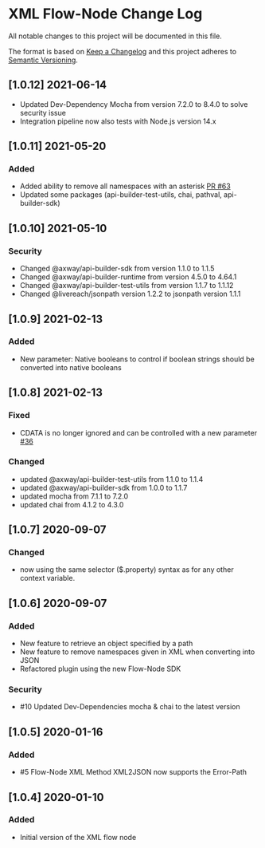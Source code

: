 # XML Flow-Node Change Log
All notable changes to this project will be documented in this file.

The format is based on [Keep a Changelog](http://keepachangelog.com/)
and this project adheres to [Semantic Versioning](http://semver.org/).

## [1.0.12] 2021-06-14
- Updated Dev-Dependency Mocha from version 7.2.0 to 8.4.0 to solve security issue
- Integration pipeline now also tests with Node.js version 14.x

## [1.0.11] 2021-05-20
### Added
- Added ability to remove all namespaces with an asterisk [PR #63](https://github.com/Axway-API-Builder-Ext/api-builder-extras/pull/63)
- Updated some packages (api-builder-test-utils, chai, pathval, api-builder-sdk)

## [1.0.10] 2021-05-10
### Security
- Changed @axway/api-builder-sdk from version 1.1.0 to 1.1.5
- Changed @axway/api-builder-runtime from version 4.5.0 to 4.64.1
- Changed @axway/api-builder-test-utils from version 1.1.7 to 1.1.12
- Changed @livereach/jsonpath version 1.2.2 to jsonpath version 1.1.1

## [1.0.9] 2021-02-13
### Added
- New parameter: Native booleans to control if boolean strings should be converted into native booleans

## [1.0.8] 2021-02-13
### Fixed
- CDATA is no longer ignored and can be controlled with a new parameter [#36](https://github.com/Axway-API-Builder-Ext/api-builder-extras/issues/36)

### Changed
- updated @axway/api-builder-test-utils from 1.1.0 to 1.1.4
- updated @axway/api-builder-sdk from 1.0.0 to 1.1.7
- updated mocha from 7.1.1 to 7.2.0
- updated chai from 4.1.2 to 4.3.0

## [1.0.7] 2020-09-07
### Changed
- now using the same selector ($.property) syntax as for any other context variable.

## [1.0.6] 2020-09-07
### Added
- New feature to retrieve an object specified by a path
- New feature to remove namespaces given in XML when converting into JSON
- Refactored plugin using the new Flow-Node SDK

### Security
- #10 Updated Dev-Dependencies mocha & chai to the latest version

## [1.0.5] 2020-01-16
### Added
- #5 Flow-Node XML Method XML2JSON now supports the Error-Path

## [1.0.4] 2020-01-10
### Added
- Initial version of the XML flow node
